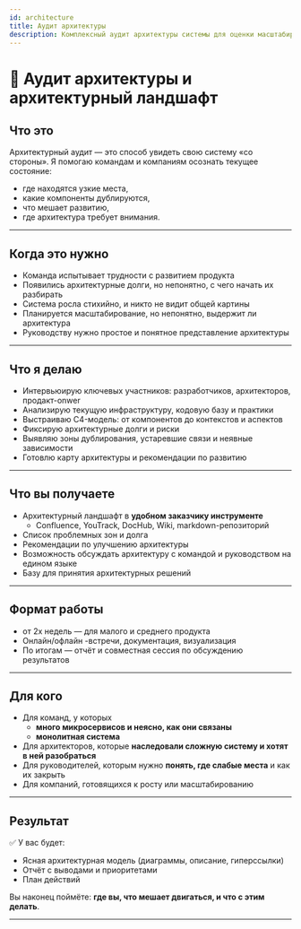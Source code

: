 ```yaml
---
id: architecture
title: Аудит архитектуры
description: Комплексный аудит архитектуры системы для оценки масштабируемости, поддерживаемости и лучших практик
---
```


# 🧭 Аудит архитектуры и архитектурный ландшафт

## Что это

Архитектурный аудит — это способ увидеть свою систему «со стороны». Я помогаю командам и компаниям осознать текущее состояние: 
- где находятся узкие места, 
- какие компоненты дублируются, 
- что мешает развитию, 
- где архитектура требует внимания.

---

## Когда это нужно

- Команда испытывает трудности с развитием продукта
- Появились архитектурные долги, но непонятно, с чего начать их разбирать
- Система росла стихийно, и никто не видит общей картины
- Планируется масштабирование, но непонятно, выдержит ли архитектура
- Руководству нужно простое и понятное представление архитектуры

---

## Что я делаю

- Интервьюирую ключевых участников: разработчиков, архитекторов, продакт-onwer
- Анализирую текущую инфраструктуру, кодовую базу и практики
- Выстраиваю C4-модель: от компонентов до контекстов и аспектов
- Фиксирую архитектурные долги и риски
- Выявляю зоны дублирования, устаревшие связи и неявные зависимости
- Готовлю карту архитектуры и рекомендации по развитию

---

## Что вы получаете

- Архитектурный ландшафт в **удобном заказчику инструменте**
  - Confluence, YouTrack, DocHub, Wiki, markdown-репозиторий
- Список проблемных зон и долга
- Рекомендации по улучшению архитектуры
- Возможность обсуждать архитектуру с командой и руководством на едином языке
- Базу для принятия архитектурных решений

---

## Формат работы

- от 2х недель — для малого и среднего продукта
- Онлайн/офлайн -встречи, документация, визуализация
- По итогам — отчёт и совместная сессия по обсуждению результатов

---

## Для кого

- Для команд, у которых
  - **много микросервисов и неясно, как они связаны**
  - **монолитная система**
- Для архитекторов, которые **наследовали сложную систему и хотят в ней разобраться**
- Для руководителей, которым нужно **понять, где слабые места** и как их закрыть
- Для компаний, готовящихся к росту или масштабированию

---

## Результат

✅ У вас будет:
- Ясная архитектурная модель (диаграммы, описание, гиперссылки)
- Отчёт с выводами и приоритетами
- План действий

Вы наконец поймёте: **где вы, что мешает двигаться, и что с этим делать**.

--- 